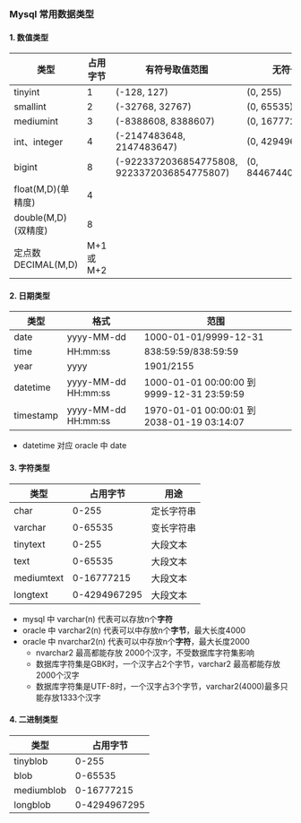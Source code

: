### Mysql 常用数据类型
#### 1. 数值类型

| 类型    | 占用字节    | 有符号取值范围     | 无符号取值范围    |
| ------ | ----------| --------- |------- |
|   tinyint    |     1       |    (-128, 127)       |  (0, 255)      |
|   smallint    |     2       |  (-32768, 32767)  |  (0, 65535)      |
|   mediumint  |     3       |   (-8388608, 8388607)     |   (0, 16777215)  |
|   int、integer  |  4     |  (-2147483648, 2147483647)    |  (0, 4294967295)    |
|   bigint  |       8     |    (-9223372036854775808, 9223372036854775807)    |  (0, 8446744073709551615)  |
|   float(M,D)(单精度)    |       4     |       |     |
|   double(M,D)(双精度)  |       8     |        |     |
|   定点数 DECIMAL(M,D)  |   M+1或M+2     |        |     |


#### 2. 日期类型

| 类型    | 格式    | 范围     |
| ------ | ----------| --------- |
|  date     |   yyyy-MM-dd   |  1000-01-01/9999-12-31 |  
|  time    |   HH:mm:ss  |   838:59:59/838:59:59 |        
|  year    |   yyyy     |   1901/2155   |        
|  datetime    |  yyyy-MM-dd HH:mm:ss      | 1000-01-01 00:00:00 到 9999-12-31 23:59:59    |        
|  timestamp    |  yyyy-MM-dd HH:mm:ss  | 1970-01-01 00:00:01 到 2038-01-19 03:14:07 |        

* datetime 对应 oracle 中 date

#### 3. 字符类型

| 类型    | 占用字节    | 用途     | 
| ------ | ----------| --------- |
|  char   |  0-255       |  定长字符串      |   
|  varchar   |  0-65535       |  变长字符串      |   
|  tinytext   |  0-255       |  大段文本      |   
|  text   |  0-65535       |  大段文本      |   
|  mediumtext   |  0-16777215       |  大段文本      |   
|  longtext   |  0-4294967295       |  大段文本      |   


* mysql 中 varchar(n) 代表可以存放n个**字符**
* oracle 中 varchar2(n) 代表可以中存放n个**字节**，最大长度4000
* oracle 中 nvarchar2(n) 代表可以中存放n个**字符**，最大长度2000
    * nvarchar2 最高都能存放 2000个汉字，不受数据库字符集影响
    * 数据库字符集是GBK时，一个汉字占2个字节，varchar2 最高都能存放 2000个汉字
    * 数据库字符集是UTF-8时，一个汉字占3个字节，varchar2(4000)最多只能存放1333个汉字


#### 4. 二进制类型

| 类型    | 占用字节    | 
| ------ | ----------| 
|  tinyblob  |  0-255          |    
|  blob  |  0-65535          |    
|  mediumblob  |  0-16777215          |    
|  longblob  |  0-4294967295          |    


